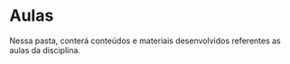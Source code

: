 # Aulas

Nessa pasta, conterá conteúdos e materiais desenvolvidos referentes as aulas da disciplina.

